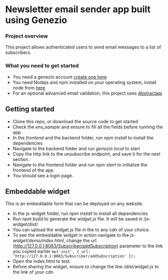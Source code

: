 
# Newsletter email sender app built using Genezio
### Project overview
This project allows authenticated users to send email messages to a list of subscribers.
### What you need to get started
- You need a genezio account [create one here](https://genez.io/)
- You need Nodejs and npm installed on your operating system, install node from [here](https://nodejs.org)
- For an optional advanced email validation, this project uses [Abstractapi](https://abstractapi.com)
## Getting started
- Clone this repo, or download the source code to get started
- Check the *env_sample* and ensure to fill all the fields before running the app
- In the *frontend* and the backend folder, run *npm install* to install the dependencies
- Navigate to the backend folder and run *genezio local* to start
- Copy the http link to the unsubscribe endpoint, and save it for the next section.
- Navigate to the frontend folder and run *npm start* to initialize the frontend of the app
- You should see a login page.

## Embeddable widget

This is an embeddable form that can be deployed on any website.

- In the js-widget folder, run *npm install* to install all dependencies
- Run *npm build* to generate the *widget.js* file. It will be saved in /js-widget/dist/
- You can upload the widget.js file in the  to any cdn of your choice.
- To see the embeddable widget in action navigate to the *js-widget/demo/index.html*, change the url (http://127.0.0.1:8083/Subscriber/addSubscription) parameter to the link you copied earlier
 `mw('init', { url: 'http://127.0.0.1:8083/Subscriber/addSubscription' });`
- Open the index.html to test.
- Before sharing the widget, ensure to change the line */dist/widget.js* to the link of your cdn

